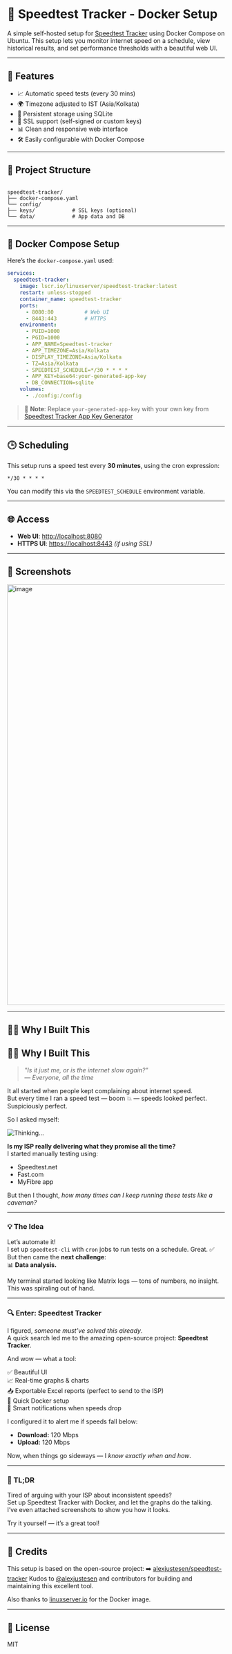 
# 📡 Speedtest Tracker - Docker Setup

A simple self-hosted setup for [Speedtest Tracker](https://github.com/alexjustesen/speedtest-tracker) using Docker Compose on Ubuntu. This setup lets you monitor internet speed on a schedule, view historical results, and set performance thresholds with a beautiful web UI.

---

## 🔧 Features

- 📈 Automatic speed tests (every 30 mins)
- 🌍 Timezone adjusted to IST (Asia/Kolkata)
- 💾 Persistent storage using SQLite
- 🔐 SSL support (self-signed or custom keys)
- 📊 Clean and responsive web interface
- 🛠️ Easily configurable with Docker Compose

---

## 📁 Project Structure

```

speedtest-tracker/
├── docker-compose.yaml
└── config/
├── keys/            # SSL keys (optional)
└── data/            # App data and DB

````

---

## 🐳 Docker Compose Setup

Here’s the `docker-compose.yaml` used:

```yaml
services:
  speedtest-tracker:
    image: lscr.io/linuxserver/speedtest-tracker:latest
    restart: unless-stopped
    container_name: speedtest-tracker
    ports:
      - 8080:80          # Web UI
      - 8443:443         # HTTPS
    environment:
      - PUID=1000
      - PGID=1000
      - APP_NAME=Speedtest-tracker
      - APP_TIMEZONE=Asia/Kolkata
      - DISPLAY_TIMEZONE=Asia/Kolkata
      - TZ=Asia/Kolkata
      - SPEEDTEST_SCHEDULE=*/30 * * * *
      - APP_KEY=base64:your-generated-app-key
      - DB_CONNECTION=sqlite
    volumes:
      - ./config:/config
````

> 📌 **Note**: Replace `your-generated-app-key` with your own key from [Speedtest Tracker App Key Generator](https://speedtest-tracker.dev/)

---

## 🕒 Scheduling

This setup runs a speed test every **30 minutes**, using the cron expression:

```
*/30 * * * *
```

You can modify this via the `SPEEDTEST_SCHEDULE` environment variable.

---

## 🌐 Access

* **Web UI**: [http://localhost:8080](http://localhost:8080)
* **HTTPS UI**: [https://localhost:8443](https://localhost:8443) *(if using SSL)*

---

## 📸 Screenshots

<img width="1912" height="972" alt="image" src="https://github.com/user-attachments/assets/43647b4d-6659-4fc4-b605-31b10ae5ddbb" />

---

## 🙋‍♂️ Why I Built This

## 🙋‍♂️ Why I Built This

> *"Is it just me, or is the internet slow again?"*  
> *— Everyone, all the time*

It all started when people kept complaining about internet speed.  
But every time I ran a speed test — boom 💥 — speeds looked perfect. Suspiciously perfect.

So I asked myself:

![Thinking...](https://media.giphy.com/media/3oEjI6SIIHBdRxXI40/giphy.gif)

**Is my ISP really delivering what they promise all the time?**  
I started manually testing using:
- Speedtest.net  
- Fast.com  
- MyFibre app  

But then I thought, *how many times can I keep running these tests like a caveman?*

---

### 💡 The Idea

Let’s automate it!  
I set up `speedtest-cli` with `cron` jobs to run tests on a schedule. Great. ✅  
But then came the **next challenge**:  
📊 **Data analysis.**

My terminal started looking like Matrix logs — tons of numbers, no insight.  
This was spiraling out of hand.

---

### 🔍 Enter: **Speedtest Tracker**

I figured, *someone must’ve solved this already*.  
A quick search led me to the amazing open-source project: **Speedtest Tracker**.

And wow — what a tool:

✅ Beautiful UI  
📈 Real-time graphs & charts  
📥 Exportable Excel reports (perfect to send to the ISP)  
🚀 Quick Docker setup  
🔔 Smart notifications when speeds drop

I configured it to alert me if speeds fall below:
- **Download:** 120 Mbps  
- **Upload:** 120 Mbps  

Now, when things go sideways — I *know exactly when and how*.

---

### 🚀 TL;DR

Tired of arguing with your ISP about inconsistent speeds?  
Set up Speedtest Tracker with Docker, and let the graphs do the talking.  
I’ve even attached screenshots to show you how it looks.

Try it yourself — it’s a great tool!

---

## 🙏 Credits

This setup is based on the open-source project:
➡️ [alexjustesen/speedtest-tracker](https://github.com/alexjustesen/speedtest-tracker)
Kudos to [@alexjustesen](https://github.com/alexjustesen) and contributors for building and maintaining this excellent tool.

Also thanks to [linuxserver.io](https://www.linuxserver.io/) for the Docker image.

---

## 📜 License

MIT
